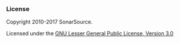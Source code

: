 ### License

Copyright 2010-2017 SonarSource.

Licensed under the [GNU Lesser General Public License, Version 3.0](http://www.gnu.org/licenses/lgpl.txt)